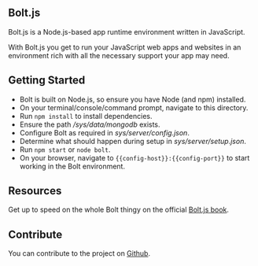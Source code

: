 ## Bolt.js

Bolt.js is a Node.js-based app runtime environment written in JavaScript.

With Bolt.js you get to run your JavaScript web apps and websites in an environment rich with all the necessary support your app may need.

## Getting Started

* Bolt is built on Node.js, so ensure you have Node (and npm) installed.
* On your terminal/console/command prompt, navigate to this directory.
* Run <code>npm install</code> to install dependencies.
* Ensure the path */sys/data/mongodb* exists.
* Configure Bolt as required in *sys/server/config.json*.
* Determine what should happen during setup in *sys/server/setup.json*.
* Run <code>npm start</code> or <code>node bolt</code>.
* On your browser, navigate to <code>{{config-host}}:{{config-port}}</code> to start working in the Bolt environment.

## Resources
Get up to speed on the whole Bolt thingy on the official [Bolt.js book](https://chieze-franklin.gitbooks.io/bolt-js/content/).

## Contribute

You can contribute to the project on [Github](https://github.com/Chieze-Franklin/Bolt.js).